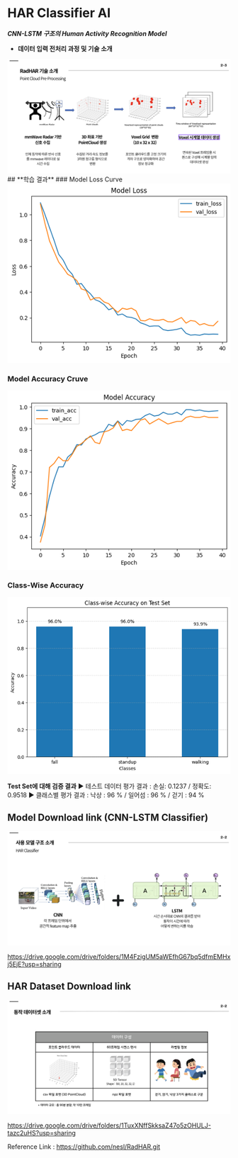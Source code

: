 # HAR Classifier AI
***CNN-LSTM 구조의 Human Activity Recognition Model***

* **데이터 입력 전처리 과정 및 기술 소개**
<img src="../../img/RADHAR_Intro.png">
## **학습 결과**
### Model Loss Curve
<img src="../../img/Model Loss Curve.png">

### Model Accuracy Cruve
<img src="../../img/Model Accuracy Curve.png">

### Class-Wise Accuracy
<img src="../../img/Class-Wise_Accuracy.png">

**Test Set에 대해 검증 결과**
▶ 테스트 데이터 평가 결과 : 손실: 0.1237  / 정확도: 0.9518
▶ 클래스별 평가 결과 : 낙상 : 96 % / 일어섬 : 96 % / 걷기 : 94 %

## Model Download link (CNN-LSTM Classifier)
<img src="../../img/HAR_Classifier.png">


https://drive.google.com/drive/folders/1M4FzigUM5aWEfhG67bq5dfmEMHxj5EjE?usp=sharing

## HAR Dataset Download link
<img src="../../img/HAR_Dataset_img.png">

https://drive.google.com/drive/folders/1TuxXNffSkksaZ47o5zOHULJ-tazc2uHS?usp=sharing

Reference Link : https://github.com/nesl/RadHAR.git